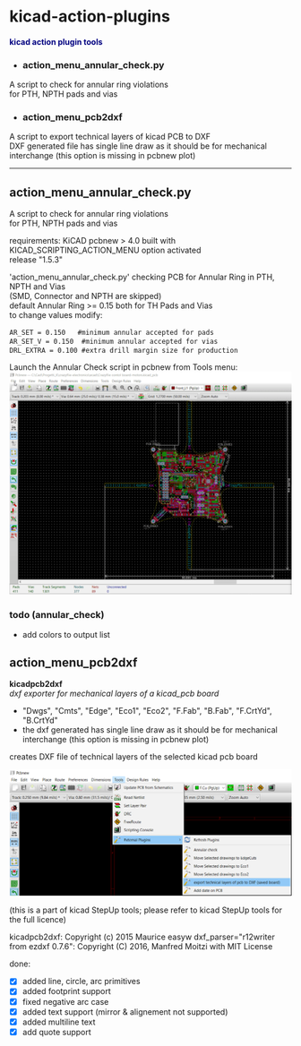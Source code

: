 # kicad-action-plugins
#### <font color='navy'><b>kicad action plugin tools</b></font>

- ### action_menu_annular_check.py
A script to check for annular ring violations  
for PTH, NPTH pads and vias  

- ### action_menu_pcb2dxf
A script to export technical layers of kicad PCB to DXF  
DXF generated file has single line draw as it should be for mechanical interchange (this option is missing in pcbnew plot)  
  

---
## action_menu_annular_check.py
A script to check for annular ring violations  
for PTH, NPTH pads and vias  

requirements: KiCAD pcbnew > 4.0 built with KICAD_SCRIPTING_ACTION_MENU option activated  
release "1.5.3"  

'action_menu_annular_check.py' checking PCB for Annular Ring in PTH, NPTH and Vias  
(SMD, Connector and NPTH are skipped)  
default Annular Ring >= 0.15 both for TH Pads and Vias  
to change values modify:  

    AR_SET = 0.150   #minimum annular accepted for pads  
    AR_SET_V = 0.150  #minimum annular accepted for vias  
    DRL_EXTRA = 0.100 #extra drill margin size for production  

Launch the Annular Check script in pcbnew from Tools menu:  
![Annular Check](screenshots/annular-checker.gif)

### todo (annular_check)
- add colors to output list  


## action_menu_pcb2dxf
**kicadpcb2dxf**  
_dxf exporter for mechanical layers of a kicad_pcb board_  
- "Dwgs", "Cmts", "Edge", "Eco1", "Eco2", "F.Fab", "B.Fab", "F.CrtYd", "B.CrtYd"  
- the dxf generated has single line draw as it should be for mechanical interchange (this option is missing in pcbnew plot)  

creates DXF file of technical layers of the selected kicad pcb board
  
![kicad pcb2dxf](screenshots/export-pcb2dxf.png)  

(this is a part of kicad StepUp tools; please refer to kicad StepUp tools for the full licence)

 kicadpcb2dxf: Copyright (c) 2015 Maurice easyw
 dxf_parser="r12writer from ezdxf 0.7.6": Copyright (C) 2016, Manfred Moitzi with MIT License
 
done:  
- [x] added line, circle, arc primitives  
- [x] added footprint support  
- [x] fixed negative arc case  
- [x] added text support (mirror & alignement not supported)  
- [x] added multiline text  
- [x] add quote support  
